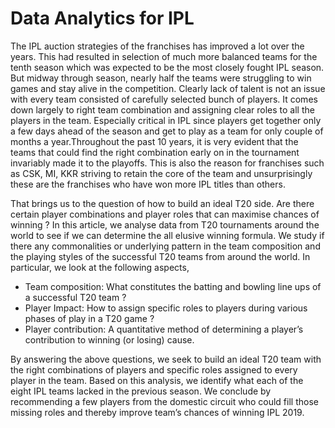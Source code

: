 # Data Analytics for IPL

The IPL auction strategies of the franchises has improved a lot over the years. This had resulted in selection of much more balanced teams for the tenth season which was expected to be the most closely fought IPL season. But midway through season, nearly half the teams were struggling to win games and stay alive in the competition. Clearly lack of talent is not an issue with every team consisted of carefully selected bunch of players.  It comes down largely to right team combination and assigning clear roles to all the players in the team. Especially critical in IPL since players get together only a few days ahead of the season and get to play as a team for only couple of months a year.Throughout the past 10 years, it is very evident that the teams that could find the right combination early on in the tournament invariably made it to the playoffs. This is also the reason for franchises such as CSK, MI, KKR striving to retain the core of the team and unsurprisingly these are the franchises who have won more IPL titles than others. 

That brings us to the question of how to build an ideal T20 side. Are there certain player combinations and player roles that can maximise chances of winning ? In this article, we analyse data from T20 tournaments around the world to see if we can determine the all elusive winning formula. We study if there any commonalities or underlying pattern in the team composition and the playing styles of the successful T20 teams from around the world. In particular, we look at the following aspects,
* Team composition: What constitutes the batting and bowling line ups of a successful T20 team ?
* Player Impact: How to assign specific roles to players during various phases of play in a T20 game ?
* Player contribution: A quantitative method of determining a player’s contribution to winning (or losing) cause.

By answering the above questions, we seek to build an ideal T20 team with the right combinations of players and specific roles assigned to every  player in the team. Based on this analysis, we identify what each of the eight IPL teams lacked in the previous season. We conclude by recommending a few players from the domestic circuit who could fill those missing roles and thereby improve team’s chances of winning IPL 2019.